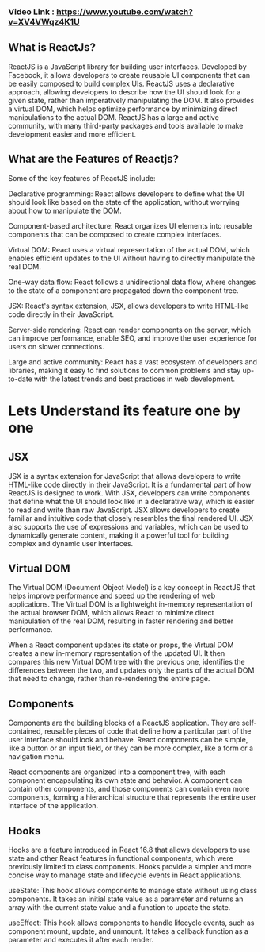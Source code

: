
### Video Link : https://www.youtube.com/watch?v=XV4VWqz4K1U


## What is ReactJs?

ReactJS is a JavaScript library for building user interfaces. Developed by Facebook, it allows developers to create reusable UI components that can be easily composed to build complex UIs. ReactJS uses a declarative approach, allowing developers to describe how the UI should look for a given state, rather than imperatively manipulating the DOM. It also provides a virtual DOM, which helps optimize performance by minimizing direct manipulations to the actual DOM. ReactJS has a large and active community, with many third-party packages and tools available to make development easier and more efficient.


## What are the Features of Reactjs?

Some of the key features of ReactJS include:

Declarative programming: React allows developers to define what the UI should look like based on the state of the application, without worrying about how to manipulate the DOM.

Component-based architecture: React organizes UI elements into reusable components that can be composed to create complex interfaces.

Virtual DOM: React uses a virtual representation of the actual DOM, which enables efficient updates to the UI without having to directly manipulate the real DOM.

One-way data flow: React follows a unidirectional data flow, where changes to the state of a component are propagated down the component tree.

JSX: React's syntax extension, JSX, allows developers to write HTML-like code directly in their JavaScript.

Server-side rendering: React can render components on the server, which can improve performance, enable SEO, and improve the user experience for users on slower connections.

Large and active community: React has a vast ecosystem of developers and libraries, making it easy to find solutions to common problems and stay up-to-date with the latest trends and best practices in web development.

# Lets Understand its feature one by one

## JSX

JSX is a syntax extension for JavaScript that allows developers to write HTML-like code directly in their JavaScript. It is a fundamental part of how ReactJS is designed to work. With JSX, developers can write components that define what the UI should look like in a declarative way, which is easier to read and write than raw JavaScript. JSX allows developers to create familiar and intuitive code that closely resembles the final rendered UI. JSX also supports the use of expressions and variables, which can be used to dynamically generate content, making it a powerful tool for building complex and dynamic user interfaces.

## Virtual DOM

The Virtual DOM (Document Object Model) is a key concept in ReactJS that helps improve performance and speed up the rendering of web applications. The Virtual DOM is a lightweight in-memory representation of the actual browser DOM, which allows React to minimize direct manipulation of the real DOM, resulting in faster rendering and better performance.

When a React component updates its state or props, the Virtual DOM creates a new in-memory representation of the updated UI. It then compares this new Virtual DOM tree with the previous one, identifies the differences between the two, and updates only the parts of the actual DOM that need to change, rather than re-rendering the entire page.

## Components

Components are the building blocks of a ReactJS application. They are self-contained, reusable pieces of code that define how a particular part of the user interface should look and behave. React components can be simple, like a button or an input field, or they can be more complex, like a form or a navigation menu.

React components are organized into a component tree, with each component encapsulating its own state and behavior. A component can contain other components, and those components can contain even more components, forming a hierarchical structure that represents the entire user interface of the application.

## Hooks

Hooks are a feature introduced in React 16.8 that allows developers to use state and other React features in functional components, which were previously limited to class components. Hooks provide a simpler and more concise way to manage state and lifecycle events in React applications.

useState: This hook allows components to manage state without using class components. It takes an initial state value as a parameter and returns an array with the current state value and a function to update the state.

useEffect: This hook allows components to handle lifecycle events, such as component mount, update, and unmount. It takes a callback function as a parameter and executes it after each render.
